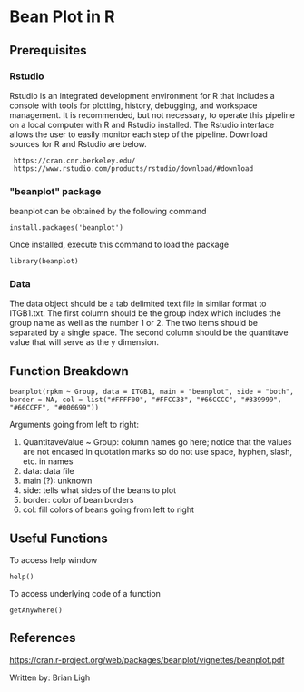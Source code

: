 # Bean Plot in R

## Prerequisites

### Rstudio
Rstudio is an integrated development environment for R that includes a console with tools for plotting, history, debugging, and workspace management. It is recommended, but not necessary, to operate this pipeline on a local computer with R and Rstudio installed. The Rstudio interface allows the user to easily monitor each step of the pipeline. Download sources for R and Rstudio are below.

```
 https://cran.cnr.berkeley.edu/
 https://www.rstudio.com/products/rstudio/download/#download
``` 

### "beanplot" package
beanplot can be obtained by the following command

```
install.packages('beanplot')
```
Once installed, execute this command to load the package

```
library(beanplot)
```

### Data
The data object should be a tab delimited text file in similar format to ITGB1.txt. The first column should be the group index which includes the group name as well as the number 1 or 2. The two items should be separated by a single space. The second column should be the quantitave value that will serve as the y dimension.

## Function Breakdown
```
beanplot(rpkm ~ Group, data = ITGB1, main = "beanplot", side = "both", border = NA, col = list("#FFFF00", "#FFCC33", "#66CCCC", "#339999", "#66CCFF", "#006699"))
```
Arguments going from left to right:
1. QuantitaveValue ~ Group: column names go here; notice that the values are not encased in quotation marks so do not use space, hyphen, slash, etc. in names
2. data: data file
3. main (?): unknown
4. side: tells what sides of the beans to plot
5. border: color of bean borders
6. col: fill colors of beans going from left to right

## Useful Functions
To access help window
```
help()
```
To access underlying code of a function
```
getAnywhere()
```

## References
https://cran.r-project.org/web/packages/beanplot/vignettes/beanplot.pdf

Written by: Brian Ligh
